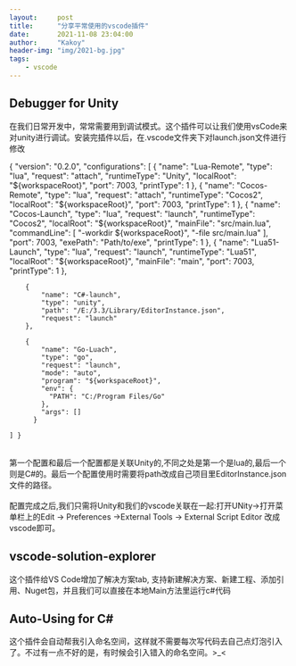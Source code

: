 ```yaml
---
layout:     post
title:      "分享平常使用的vscode插件"
date:       2021-11-08 23:04:00
author:     "Kakoy"
header-img: "img/2021-bg.jpg"
tags:
    - vscode
---
```



## Debugger for Unity
在我们日常开发中，常常需要用到调试模式。这个插件可以让我们使用vsCode来对unity进行调试。安装完插件以后，在.vscode文件夹下对launch.json文件进行修改

{
    "version": "0.2.0",
    "configurations": [
        {
            "name": "Lua-Remote",
            "type": "lua",
            "request": "attach",
            "runtimeType": "Unity",
            "localRoot": "${workspaceRoot}",
            "port": 7003,
            "printType": 1
        },
        {
            "name": "Cocos-Remote",
            "type": "lua",
            "request": "attach",
            "runtimeType": "Cocos2",
            "localRoot": "${workspaceRoot}",
            "port": 7003,
            "printType": 1
        },
        {
            "name": "Cocos-Launch",
            "type": "lua",
            "request": "launch",
            "runtimeType": "Cocos2",
            "localRoot": "${workspaceRoot}",
            "mainFile": "src/main.lua",
            "commandLine": [
                "-workdir ${workspaceRoot}",
                "-file src/main.lua"
            ],
            "port": 7003,
            "exePath": "Path/to/exe",
            "printType": 1
        },
        {
            "name": "Lua51-Launch",
            "type": "lua",
            "request": "launch",
            "runtimeType": "Lua51",
            "localRoot": "${workspaceRoot}",
            "mainFile": "main",
            "port": 7003,
            "printType": 1
        },
    
        {            
            "name": "C#-launch",
            "type": "unity",
            "path": "/E:/3.3/Library/EditorInstance.json",
            "request": "launch"
        },

        {
            "name": "Go-Luach",
            "type": "go",
            "request": "launch",
            "mode": "auto",
            "program": "${workspaceRoot}",
            "env": {
              "PATH": "C:/Program Files/Go"
            },
            "args": []
          }

    ] }

<div>
    <br>第一个配置和最后一个配置都是关联Unity的,不同之处是第一个是lua的,最后一个则是C#的。最后一个配置使用时需要将path改成自己项目里EditorInstance.json文件的路径。
    <br>
    <br>配置完成之后,我们只需将Unity和我们的vscode关联在一起:打开UNity->打开菜单栏上的Edit -> Preferences ->External Tools -> External Script Editor 改成vscode即可。
</div>

## vscode-solution-explorer
这个插件给VS Code增加了解决方案tab, 支持新建解决方案、新建工程、添加引用、Nuget包，并且我们可以直接在本地Main方法里运行c#代码

## Auto-Using for C#
这个插件会自动帮我引入命名空间，这样就不需要每次写代码去自己点灯泡引入了。不过有一点不好的是，有时候会引入错入的命名空间。>_<